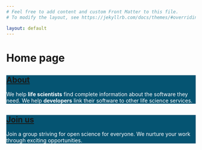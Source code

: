 ```yaml
---
# Feel free to add content and custom Front Matter to this file.
# To modify the layout, see https://jekyllrb.com/docs/themes/#overriding-theme-defaults

layout: default
---
```

<head>
    <style>
        img {
            border: none !important;
            width: 600px;
            height: 400px;
            align: center;
        }
    </style>
</head>


<h1 class="d-none">Home page</h1>
<div class="row row-cols-1 row-cols-md-2 g-5 mt-4 mb-5">
    <div class="col">
        <div class="card h-100 rounded-0 hover-shadow" style="background-color: #055472">
            <div class="card-body text-center p-4 pb-5">
                <h2 class="card-title mb-3" style="color: #f47d21;"><a href="about" class="stretched-link text-decoration-none text-reset">About</a></h2>
                <p class="card-text" style="color: white;">We help <strong>life scientists</strong> find complete information about the software they need. We help <strong>developers</strong>
                link their software to other life science services. </p>
            </div>
        </div>
    </div>
    <div class="col">
        <div class="card h-100 rounded-0 hover-shadow" style="background-color: #055472">
            <div class="card-body text-center p-4 pb-5">
                <h2 class="card-title mb-3" style="color: #f47d21"><a href="join" class="stretched-link text-decoration-none text-reset">Join us</a></h2>
                <p class="card-text" style="color: white;">Join a group striving for open science for everyone. We nurture your work through exciting opportunities.</p>
            </div>
        </div>
    </div>
</div>

